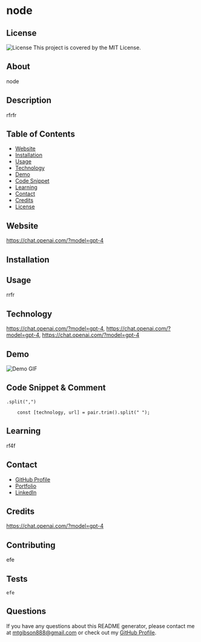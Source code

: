 # node
  
  ## License
  
  ![License](https://img.shields.io/badge/license-MIT-yellow)
  This project is covered by the MIT License.
  
  ## About
  
  node
  
  ## Description
  
  rfrfr
  
  ## Table of Contents
  
  - [Website](#website)
  - [Installation](#installation)
  - [Usage](#usage)
  - [Technology](#technology)
  - [Demo](#demo)
  - [Code Snippet](#code-snippet)
  - [Learning](#learning)
  - [Contact](#contact)
  - [Credits](#credits)
  - [License](#license)
  
  ## Website
  
  https://chat.openai.com/?model=gpt-4
  
  ## Installation
  
  
  
  ## Usage
  
  rrfr
  
  ## Technology
  
  <a href="undefined" target="_blank">https://chat.openai.com/?model=gpt-4</a>, <a href="undefined" target="_blank">https://chat.openai.com/?model=gpt-4</a>, <a href="undefined" target="_blank">https://chat.openai.com/?model=gpt-4</a>
  
  ## Demo
  
  ![Demo GIF](https://chat.openai.com/?model=gpt-4)

  ## Code Snippet & Comment

  ```
  .split(",")
  ```

  		const [technology, url] = pair.trim().split(" ");

  
  ## Learning
  
  rf4f
  
  ## Contact
  
  - [GitHub Profile](https://github.com/ohSweetWampum)
  - [Portfolio](https://chat.openai.com/?model=gpt-4)
  - [LinkedIn](https://chat.openai.com/?model=gpt-4)
  
  ## Credits
  
  <a href="undefined" target="_blank">https://chat.openai.com/?model=gpt-4</a>
  
  ## Contributing
  
  efe
  
  ## Tests
  
    efe
  
  ## Questions
  
  If you have any questions about this README generator, please contact me at [mtgibson888@gmail.com](mailto:mtgibson888@gmail.com) or check out my [GitHub Profile](https://github.com/ohSweetWampum).
  